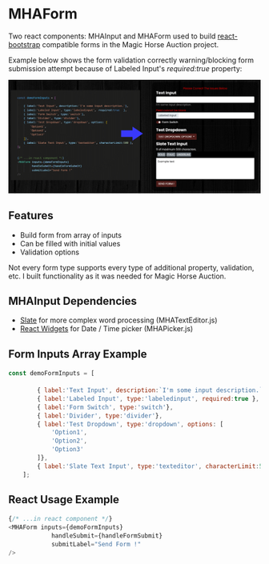 # MHAForm
Two react components: MHAInput and MHAForm used to build [react-bootstrap](https://github.com/react-bootstrap/react-bootstrap) compatible forms in the Magic Horse Auction project.

Example below shows the form validation correctly warning/blocking form submission attempt because of Labeled Input's *required:true* property:

![alt text](https://github.com/tri-bit/portfolio-repo/blob/main/examples/mha/mhaform/media/MHAForm01.png?raw=true "Example")

## Features
- Build form from array of inputs
- Can be filled with initial values
- Validation options

Not every form type supports every type of additional property, validation, etc. I built functionality as it was needed for Magic Horse Auction.

## MHAInput Dependencies
- [Slate](https://github.com/ianstormtaylor/slate) for more complex word processing (MHATextEditor.js)
- [React Widgets](https://github.com/jquense/react-widgets) for Date / Time picker (MHAPicker.js)

## Form Inputs Array Example

```js
const demoFormInputs = [

        { label:'Text Input', description:`I'm some input description.`},
        { label:'Labeled Input', type:'labeledinput', required:true },
        { label:'Form Switch', type:'switch'},
        { label:'Divider', type:'divider'},
        { label:'Test Dropdown', type:'dropdown', options: [
            'Option1',
            'Option2',
            'Option3'
        ]},
        { label:'Slate Text Input', type:'texteditor', characterLimit:500 },
    ];
```

## React Usage Example
```js
{/* ...in react component */}
<MHAForm inputs={demoFormInputs}
            handleSubmit={handleFormSubmit}
            submitLabel="Send Form !"
/>
```
